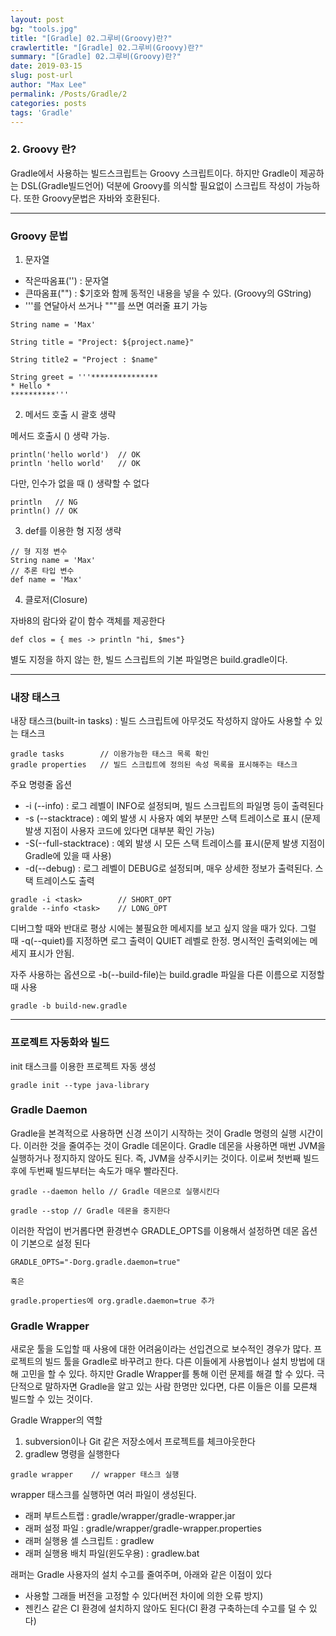 ```yaml
---
layout: post
bg: "tools.jpg"
title: "[Gradle] 02.그루비(Groovy)란?"
crawlertitle: "[Gradle] 02.그루비(Groovy)란?"
summary: "[Gradle] 02.그루비(Groovy)란?"
date: 2019-03-15
slug: post-url
author: "Max Lee"
permalink: /Posts/Gradle/2
categories: posts
tags: 'Gradle'
---
```


### 2. Groovy 란?

Gradle에서 사용하는 빌드스크립트는 Groovy 스크립트이다. 하지만 Gradle이 제공하는 DSL(Gradle빌드언어) 덕분에 Groovy를 의식할 필요없이 스크립트 작성이 가능하다. 또한 Groovy문법은 자바와 호환된다.

---
### Groovy 문법
1. 문자열
- 작은따옴표('') : 문자열
- 큰따옴표("") : $기호와 함께 동적인 내용을 넣을 수 있다. (Groovy의 GString)
- '''를 연달아서 쓰거나 """를 쓰면 여러줄 표기 가능

```
String name = 'Max'

String title = "Project: ${project.name}"

String title2 = "Project : $name"

String greet = '''***************
* Hello *
**********'''
```

2. 메서드 호출 시 괄호 생략

메서드 호출시 () 생략 가능.
```
println('hello world')  // OK
println 'hello world'   // OK
```
다만, 인수가 없을 때 () 생략할 수 없다
```
println   // NG
println() // OK
```

3. def를 이용한 형 지정 생략

```
// 형 지정 변수
String name = 'Max'
// 추론 타입 변수
def name = 'Max'
```

4. 클로저(Closure)

자바8의 람다와 같이 함수 객체를 제공한다
```
def clos = { mes -> println "hi, $mes"}
```

별도 지정을 하지 않는 한, 빌드 스크립트의 기본 파일명은 build.gradle이다.

---
### 내장 태스크

내장 태스크(built-in tasks) : 빌드 스크립트에 아무것도 작성하지 않아도 사용할 수 있는 태스크
```
gradle tasks        // 이용가능한 태스크 목록 확인
gradle properties   // 빌드 스크립트에 정의된 속성 목록을 표시해주는 태스크
```

주요 명령줄 옵션
- -i (--info) : 로그 레벨이 INFO로 설정되며, 빌드 스크립트의 파일명 등이 출력된다
- -s (--stacktrace) : 예외 발생 시 사용자 예외 부분만 스택 트레이스로 표시 (문제 발생 지점이 사용자 코드에 있다면 대부분 확인 가능)
- -S(--full-stacktrace) : 예외 발생 시 모든 스택 트레이스를 표시(문제 발생 지점이 Gradle에 있을 때 사용)
- -d(--debug) : 로그 레벨이 DEBUG로 설정되며, 매우 상세한 정보가 출력된다. 스택 트레이스도 출력

```
gradle -i <task>        // SHORT_OPT
gralde --info <task>    // LONG_OPT
```

디버그할 때와 반대로 평상 시에는 불필요한 메세지를 보고 싶지 않을 때가 있다. 그럴 때 -q(--quiet)를 지정하면 로그 출력이 QUIET 레벨로 한정.
명시적인 출력외에는 메세지 표시가 안됨.

자주 사용하는 옵션으로 -b(--build-file)는 build.gradle 파일을 다른 이름으로 지정할 때 사용
```
gradle -b build-new.gradle
```

---

### 프로젝트 자동화와 빌드

init 태스크를 이용한 프로젝트 자동 생성
```
gradle init --type java-library
```

### Gradle Daemon
Gradle을 본격적으로 사용하면 신경 쓰이기 시작하는 것이 Gradle 명령의 실행 시간이다. 이러한 것을 줄여주는 것이 Gradle 데몬이다.
Gradle 데몬을 사용하면 매번 JVM을 실행하거나 정지하지 않아도 된다. 즉, JVM을 상주시키는 것이다. 이로써 첫번째 빌드 후에 두번째 빌드부터는 속도가 매우 빨라진다.

```
gradle --daemon hello // Gradle 데몬으로 실행시킨다

gradle --stop // Gradle 데몬을 중지한다
```

이러한 작업이 번거롭다면 환경변수 GRADLE_OPTS를 이용해서 설정하면 데몬 옵션이 기본으로 설정 된다
```
GRADLE_OPTS="-Dorg.gradle.daemon=true"

혹은

gradle.properties에 org.gradle.daemon=true 추가
```

### Gradle Wrapper
새로운 툴을 도입할 때 사용에 대한 어려움이라는 선입견으로 보수적인 경우가 많다. 프로젝트의 빌드 툴을 Gradle로 바꾸려고 한다. 
다른 이들에게 사용법이나 설치 방법에 대해 고민을 할 수 있다. 하지만 Gradle Wrapper를 통해 이런 문제를 해결 할 수 있다. 
극단적으로 말하자면 Gradle을 알고 있는 사람 한명만 있다면, 다른 이들은 이를 모른채 빌드할 수 있는 것이다. 

Gradle Wrapper의 역할
1. subversion이나 Git 같은 저장소에서 프로젝트를 체크아웃한다
2. gradlew 명령을 실행한다

```
gradle wrapper    // wrapper 태스크 실행
```
wrapper 태스크를 실행하면 여러 파일이 생성된다.
- 래퍼 부트스트랩 : gradle/wrapper/gradle-wrapper.jar
- 래퍼 설정 파일 : gradle/wrapper/gradle-wrapper.properties
- 래퍼 실행용 셀 스크립트 : gradlew
- 래퍼 실행용 배치 파일(윈도우용) : gradlew.bat

래퍼는 Gradle 사용자의 설치 수고를 줄여주며, 아래와 같은 이점이 있다
- 사용할 그래들 버전을 고정할 수 있다(버전 차이에 의한 오류 방지)
- 젠킨스 같은 CI 환경에 설치하지 않아도 된다(CI 환경 구축하는데 수고를 덜 수 있다)

